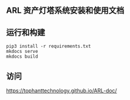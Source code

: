 ## ARL 资产灯塔系统安装和使用文档

## 运行和构建
```
pip3 install -r requirements.txt
mkdocs serve
mkdocs build
```


## 访问

https://tophanttechnology.github.io/ARL-doc/
